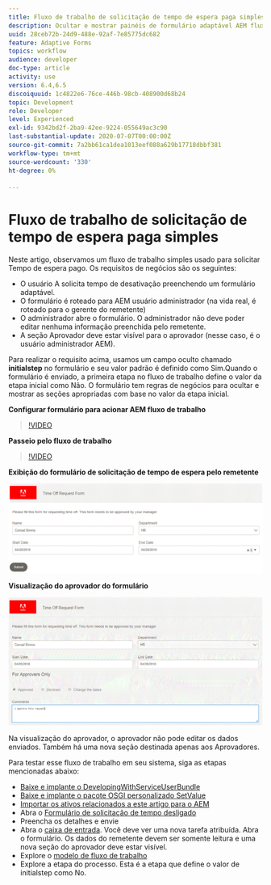 ```yaml
---
title: Fluxo de trabalho de solicitação de tempo de espera paga simples
description: Ocultar e mostrar painéis de formulário adaptável AEM fluxo de trabalho
uuid: 28ceb72b-24d9-488e-92af-7e85775dc682
feature: Adaptive Forms
topics: workflow
audience: developer
doc-type: article
activity: use
version: 6.4,6.5
discoiquuid: 1c4822e6-76ce-446b-98cb-408900d68b24
topic: Development
role: Developer
level: Experienced
exl-id: 9342bd2f-2ba9-42ee-9224-055649ac3c90
last-substantial-update: 2020-07-07T00:00:00Z
source-git-commit: 7a2bb61ca1dea1013eef088a629b17718dbbf381
workflow-type: tm+mt
source-wordcount: '330'
ht-degree: 0%

---
```


# Fluxo de trabalho de solicitação de tempo de espera paga simples

Neste artigo, observamos um fluxo de trabalho simples usado para solicitar Tempo de espera pago. Os requisitos de negócios são os seguintes:

* O usuário A solicita tempo de desativação preenchendo um formulário adaptável.
* O formulário é roteado para AEM usuário administrador (na vida real, é roteado para o gerente do remetente)
* O administrador abre o formulário. O administrador não deve poder editar nenhuma informação preenchida pelo remetente.
* A seção Aprovador deve estar visível para o aprovador (nesse caso, é o usuário administrador AEM).

Para realizar o requisito acima, usamos um campo oculto chamado **initialstep** no formulário e seu valor padrão é definido como Sim.Quando o formulário é enviado, a primeira etapa no fluxo de trabalho define o valor da etapa inicial como Não. O formulário tem regras de negócios para ocultar e mostrar as seções apropriadas com base no valor da etapa inicial.

**Configurar formulário para acionar AEM fluxo de trabalho**

>[!VIDEO](https://video.tv.adobe.com/v/28406?quality=9&learn=on)

**Passeio pelo fluxo de trabalho**

>[!VIDEO](https://video.tv.adobe.com/v/28407?quality=9&learn=on)

**Exibição do formulário de solicitação de tempo de espera pelo remetente**

![initialstep](assets/initialstep.gif)

**Visualização do aprovador do formulário**

![aproverview](assets/approversview.gif)

Na visualização do aprovador, o aprovador não pode editar os dados enviados. Também há uma nova seção destinada apenas aos Aprovadores.

Para testar esse fluxo de trabalho em seu sistema, siga as etapas mencionadas abaixo:
* [Baixe e implante o DevelopingWithServiceUserBundle](/help/forms/assets/common-osgi-bundles/DevelopingWithServiceUser.jar)
* [Baixe e implante o pacote OSGI personalizado SetValue](/help/forms/assets/common-osgi-bundles/SetValueApp.core-1.0-SNAPSHOT.jar)
* [Importar os ativos relacionados a este artigo para o AEM](assets/helpxworkflow.zip)
* Abra o [Formulário de solicitação de tempo desligado](http://localhost:4502/content/dam/formsanddocuments/helpx/timeoffrequestform/jcr:content?wcmmode=disabled)
* Preencha os detalhes e envie
* Abra o [caixa de entrada](http://localhost:4502/mnt/overlay/cq/inbox/content/inbox.html). Você deve ver uma nova tarefa atribuída. Abra o formulário. Os dados do remetente devem ser somente leitura e uma nova seção do aprovador deve estar visível.
* Explore o [modelo de fluxo de trabalho](http://localhost:4502/editor.html/conf/global/settings/workflow/models/helpxworkflow.html)
* Explore a etapa do processo. Esta é a etapa que define o valor de initialstep como No.
